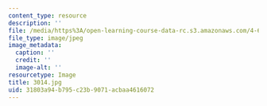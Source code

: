 ```yaml
---
content_type: resource
description: ''
file: /media/https%3A/open-learning-course-data-rc.s3.amazonaws.com/4-614-religious-architecture-and-islamic-cultures-fall-2002/31803a94b795c23b9071acbaa4616072_3014.jpg
file_type: image/jpeg
image_metadata:
  caption: ''
  credit: ''
  image-alt: ''
resourcetype: Image
title: 3014.jpg
uid: 31803a94-b795-c23b-9071-acbaa4616072
---
```

